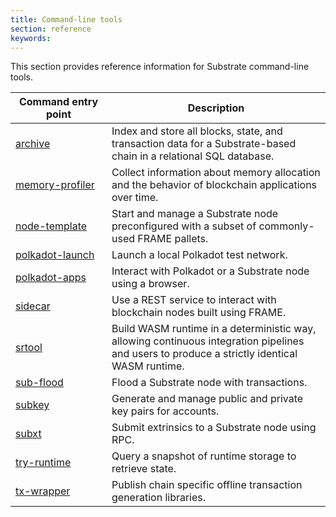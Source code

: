 ```yaml
---
title: Command-line tools
section: reference
keywords:
---
```


This section provides reference information for Substrate command-line tools.

| <div style="width:138px;">Command entry point | Description
| ------------------- | -----------
| [archive](/reference/command-line-tools/archive) | Index and store all blocks, state, and transaction data for a Substrate-based chain in a relational SQL database.
| [memory-profiler](/reference/command-line-tools/memory-profiler) | Collect information about memory allocation and the behavior of blockchain applications over time.
| [node-template](/reference/command-line-tools/node-template) | Start and manage a Substrate node preconfigured with a subset of commonly-used FRAME pallets.
| [polkadot-launch](https://github.com/paritytech/polkadot-launch) | Launch a local Polkadot test network.
| [polkadot-apps](https://polkadot.js.org/apps) | Interact with Polkadot or a Substrate node using a browser.
| [sidecar](/reference/command-line-tools/sidecar) | Use a REST service to interact with blockchain nodes built using FRAME.
| [srtool](/reference/command-line-tools/srtool) | Build WASM runtime in a deterministic way, allowing continuous integration pipelines and users to produce a strictly identical WASM runtime.
| [sub-flood](/reference/command-line-tools/sub-flood) | Flood a Substrate node with transactions.
| [subkey](/reference/command-line-tools/subkey) | Generate and manage public and private key pairs for accounts.
| [subxt](/reference/command-line-tools/subxt) | Submit extrinsics to a Substrate node using RPC.
| [try-runtime](/reference/command-line-tools/try-runtime) | Query a snapshot of runtime storage to retrieve state.
| [tx-wrapper](/reference/command-line-tools/tx-wrapper) | Publish chain specific offline transaction generation libraries.
